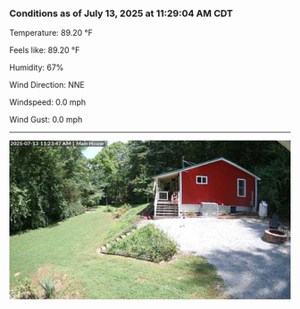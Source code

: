 ### Conditions as of July 13, 2025 at 11:29:04 AM CDT 

Temperature: 89.20 &deg;F

Feels like: 89.20 &deg;F

Humidity: 67%

Wind Direction: NNE

Windspeed: 0.0 mph

Wind Gust: 0.0 mph

---

<img src="./images/latest.jpeg"/>

